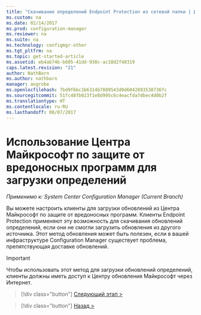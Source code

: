 ```yaml
---
title: "Скачивание определений Endpoint Protection из сетевой папки | Документы Майкрософт"
ms.custom: na
ms.date: 02/14/2017
ms.prod: configuration-manager
ms.reviewer: na
ms.suite: na
ms.technology: configmgr-other
ms.tgt_pltfrm: na
ms.topic: get-started-article
ms.assetid: eb4ab74b-b605-41dd-930c-ac18d2f40319
caps.latest.revision: "21"
author: NathBarn
ms.author: nathbarn
manager: angrobe
ms.openlocfilehash: 7bd9f6bc1b6314b7889543d0d6042893538736fc
ms.sourcegitcommit: 51fc48fb023f1e8d995c6c4eacfda7dbec4d0b2f
ms.translationtype: HT
ms.contentlocale: ru-RU
ms.lasthandoff: 08/07/2017
---
```

# <a name="using-the-microsoft-malware-protection-center-to-download-definitions"></a>Использование Центра Майкрософт по защите от вредоносных программ для загрузки определений

*Применимо к: System Center Configuration Manager (Current Branch)*

 Вы можете настроить клиенты для загрузки обновлений из Центра Майкрософт по защите от вредоносных программ. Клиенты Endpoint Protection применяют эту возможность для скачивания обновлений определений, если они не смогли загрузить обновления из другого источника. Этот метод обновления может быть полезен, если в вашей инфраструктуре Configuration Manager существует проблема, препятствующая доставке обновлений.

> [!IMPORTANT]
>  Чтобы использовать этот метод для загрузки обновлений определений, клиенты должны иметь доступ к Центру обновления Майкрософт через Интернет.


> [!div class="button"]
[Следующий этап >](endpoint-antimalware-policies.md)

> [!div class="button"]
[Назад >](endpoint-configure-alerts.md)
